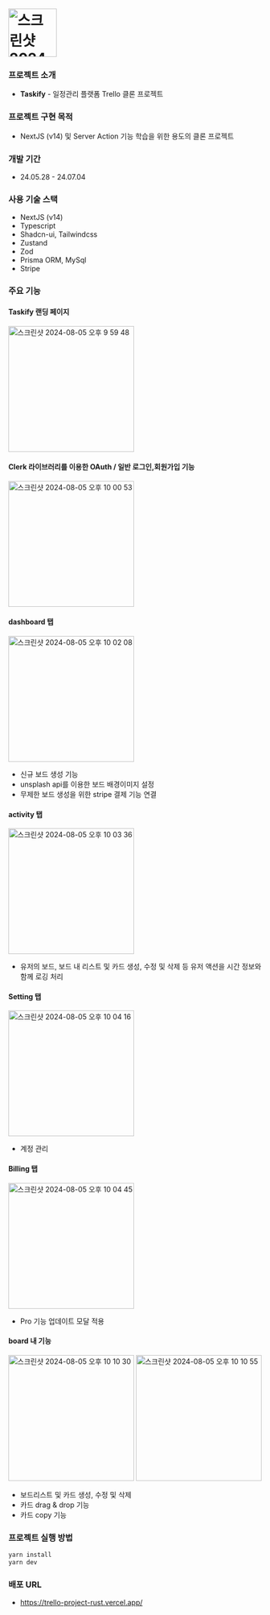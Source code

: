 # <img width="96" alt="스크린샷 2024-08-05 오후 9 55 55" src="https://github.com/user-attachments/assets/b5f53890-4c54-498c-94d0-d6aaed9d43c5">


### 프로젝트 소개
- **Taskify** - 일정관리 플랫폼 Trello 클론 프로젝트

### 프로젝트 구현 목적
- NextJS (v14) 및 Server Action 기능 학습을 위한 용도의 클론 프로젝트

### 개발 기간
- 24.05.28 - 24.07.04

### 사용 기술 스택
- NextJS (v14)
- Typescript
- Shadcn-ui, Tailwindcss
- Zustand
- Zod
- Prisma ORM, MySql
- Stripe

### 주요 기능

#### Taskify 랜딩 페이지
<img width="250" alt="스크린샷 2024-08-05 오후 9 59 48" src="https://github.com/user-attachments/assets/90666b55-42f0-4794-8718-c7b69da91e3b">

#### Clerk 라이브러리를 이용한 OAuth / 일반 로그인,회원가입 기능
<img width="250" alt="스크린샷 2024-08-05 오후 10 00 53" src="https://github.com/user-attachments/assets/461f2868-840a-4333-a129-c557a8fde27c">

#### dashboard 탭
<img width="250" alt="스크린샷 2024-08-05 오후 10 02 08" src="https://github.com/user-attachments/assets/94a61d14-6615-4b6f-bbaa-cae11ac5f123">

  - 신규 보드 생성 기능
  - unsplash api를 이용한 보드 배경이미지 설정
  - 무제한 보드 생성을 위한 stripe 결제 기능 연결
  
#### activity 탭
<img width="250" alt="스크린샷 2024-08-05 오후 10 03 36" src="https://github.com/user-attachments/assets/53d4efa4-944b-4b62-aece-3f312cfa2262">

  - 유저의 보드, 보드 내 리스트 및 카드 생성, 수정 및 삭제 등 유저 액션을 시간 정보와 함께 로깅 처리

#### Setting 탭
<img width="250" alt="스크린샷 2024-08-05 오후 10 04 16" src="https://github.com/user-attachments/assets/39b7865b-8845-42ba-b241-a02266f6f97c">

  - 계정 관리

#### Billing 탭
<img width="250" alt="스크린샷 2024-08-05 오후 10 04 45" src="https://github.com/user-attachments/assets/1e426a6f-cc44-4ec2-8106-a50056e72883">

  - Pro 기능 업데이트 모달 적용

#### board 내 기능
<img width="250" alt="스크린샷 2024-08-05 오후 10 10 30" src="https://github.com/user-attachments/assets/3091f161-a899-4bec-9b76-772b24974e9c">
<img width="250" alt="스크린샷 2024-08-05 오후 10 10 55" src="https://github.com/user-attachments/assets/11bc22ba-423a-40bb-9a7b-464853106891">

  - 보드리스트 및 카드 생성, 수정 및 삭제 
  - 카드 drag & drop 기능
  - 카드 copy 기능



### 프로젝트 실행 방법
```js
yarn install
yarn dev
```

### 배포 URL
- https://trello-project-rust.vercel.app/
